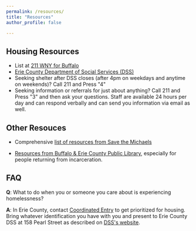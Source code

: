 ```yaml
---
permalink: /resources/
title: "Resources"
author_profile: false

---
```


## Housing Resources

- List at [211 WNY for Buffalo](
https://www.211wny.org/search/?type=form&keyword=&code=BH&zipcode=&radius=5&city=Buffalo&county=erie)
- [Erie County Department of Social Services (DSS)](
https://www3.erie.gov/socialservices/)
- Seeking shelter after DSS closes (after 4pm on weekdays and anytime on weekends)?
Call 211 and Press "4"
- Seeking information or referrals for just about anything?
Call 211 and Press "3" and then ask your questions.
Staff are available 24 hours per day and can respond verbally
and can send you information via email as well.

## Other Resouces

- Comprehensive [list of resources from Save the Michaels](
https://www.savethemichaels.org/community-resources)

- [Resources from Buffalo & Erie County Public Library](
https://www.buffalolib.org/services/transitional-services-division),
especially for people returning from incarceration.

## FAQ

**Q**: What to do when you or someone you care about is experiencing homelessness?

**A**: In Erie County, contact [Coordinated Entry](
https://rsiwny.org/what-we-do/coordinated-entry.html)
to get prioritized for housing.
Bring whatever identification you have with you and present to Erie County
DSS at 158 Pearl Street as described on [DSS's website](
https://www3.erie.gov/temporaryassistance/homelessness).



